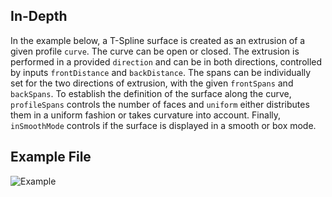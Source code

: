 ## In-Depth
In the example below, a T-Spline surface is created as an extrusion of a given profile `curve`. The curve can be open or closed. The extrusion is performed in a provided `direction` and can be in both directions, controlled by inputs `frontDistance` and `backDistance`. The spans can be individually set for the two directions of extrusion, with the given `frontSpans` and `backSpans`. To establish the definition of the surface along the curve, `profileSpans` controls the number of faces and `uniform` either distributes them in a uniform fashion or takes curvature into account. Finally, `inSmoothMode` controls if the surface is displayed in a smooth or box mode.

## Example File
![Example](./Autodesk.DesignScript.Geometry.TSpline.TSplineSurface.ByExtrude_img.gif)

